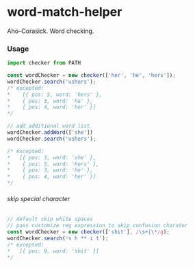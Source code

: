# word-match-helper
Aho–Corasick. Word checking.

### Usage
````javascript
import checker from PATH

const wordChecker = new checker(['her', 'he', 'hers']);
wordChecker.search('ushers');
/* excepted:
*    [{ pos: 5, word: 'hers' },
*    { pos: 3, word: 'he' },
*    { pos: 4, word: 'her' }]
*/

// add additional word list 
wordChecker.addWord(['she'])
wordChecker.search('ushers');

/* excepted:
*   [{ pos: 3, word: 'she' },
*    { pos: 5, word: 'hers' },
*    { pos: 3, word: 'he' },
*    { pos: 4, word: 'her' }]
*/
````
###### skip special character
````js
// default skip white spaces
// pass customize reg expression to skip confusion charater
const wordChecker = new checker(['shit'], /\s+|\*/g);
wordChecker.search('s h ** i t');
/* excepted:
*   [{ pos: 9, word: 'shit' }]
*/
````